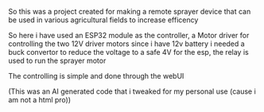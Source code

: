So this was a project created for making a remote sprayer device that can be used in various agricultural fields to increase efficency 

So here i have used an ESP32 module as the controller, a Motor driver for controlling the two  12V driver motors
since i have 12v battery i needed a buck convertor to reduce the voltage to a safe 4V for the esp, the relay is used to run the sprayer motor

The controlling is simple and done through the webUI 

(This was an AI generated code that i tweaked for my personal use (cause i am not a html pro))
